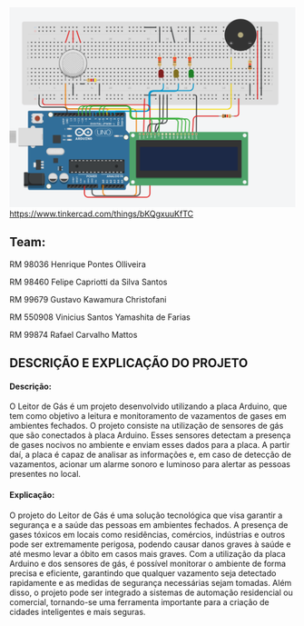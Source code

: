 ![image](https://raw.githubusercontent.com/Axion-Green/Product-inovaction/main/Arduino-img.png)
https://www.tinkercad.com/things/bKQgxuuKfTC
<h2>Team:</h2>
<p>RM 98036 Henrique Pontes Olliveira</p>
<p>RM 98460 Felipe Capriotti da Silva Santos</p>
<p>RM 99679 Gustavo Kawamura Christofani</p>
<p>RM 550908 Vinicius Santos Yamashita de Farias</p>
<p>RM 99874 Rafael Carvalho Mattos</p>

<h2>DESCRIÇÃO E EXPLICAÇÃO DO PROJETO</h2>
<h4>Descrição:</h4>
<p>O Leitor de Gás é um projeto desenvolvido utilizando a placa Arduino, que tem como objetivo a leitura e monitoramento de vazamentos de gases em ambientes fechados.
O projeto consiste na utilização de sensores de gás que são conectados à placa Arduino. Esses sensores detectam a presença de gases nocivos no ambiente e enviam esses dados para a placa. A partir daí, a placa é capaz de analisar as informações e, em caso de detecção de vazamentos, acionar um alarme sonoro e luminoso para alertar as pessoas presentes no local.</p>
<h4>Explicação:</h4>
<p>O projeto do Leitor de Gás é uma solução tecnológica que visa garantir a segurança e a saúde das pessoas em ambientes fechados. A presença de gases tóxicos em locais como residências, comércios, indústrias e outros pode ser extremamente perigosa, podendo causar danos graves à saúde e até mesmo levar a óbito em casos mais graves.
Com a utilização da placa Arduino e dos sensores de gás, é possível monitorar o ambiente de forma precisa e eficiente, garantindo que qualquer vazamento seja detectado rapidamente e as medidas de segurança necessárias sejam tomadas.
Além disso, o projeto pode ser integrado a sistemas de automação residencial ou comercial, tornando-se uma ferramenta importante para a criação de cidades inteligentes e mais seguras.</p>
